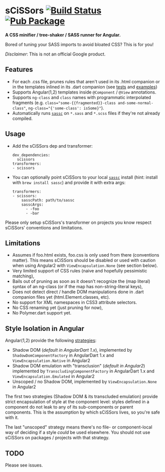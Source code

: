 # sCiSSors [![Build Status](https://travis-ci.org/google/dart-scissors.svg?branch=master)](https://travis-ci.org/google/dart-scissors) [![Pub Package](https://img.shields.io/pub/v/scissors.svg)](https://pub.dartlang.org/packages/scissors)
**A CSS minifier / tree-shaker / SASS runner for Angular.**

Bored of tuning your SASS imports to avoid bloated CSS? This is for you!

_Disclaimer_: This is not an official Google product.

## Features

- For each .css file, prunes rules that aren't used in its .html companion or
  in the templates inlined in its .dart companion
  (see [tests](./test/transformer_vm_test.dart) and [examples](./example))
- Supports Angular(1,2) templates inside `@Component` / `@View` annotations.
- Supports `ng-class` and `class` names with programmatic interpolated fragments
  (e.g. `class="some-{{fragmented}}-class and-some-normal-class"`,
  `ng-class="{'some-class': isSome}"`).
- Automatically runs [`sassc`](https://github.com/sass/sassc) on `*.sass` and `*.scss` files if they're not
  already compiled.

## Usage

- Add the sCiSSors dep and transformer:

  ```
  dev_dependencies:
    scissors
  transformers:
  - scissors
  ```

- You can optionally point sCiSSors to your local [`sassc`](https://github.com/sass/sassc) install (hint: install
  with `brew install sassc`) and provide it with extra args:

  ```
  transformers:
  - scissors:
      sasscPath: path/to/sassc
      sasscArgs:
        - -foo
        - -bar
  ```

Please only setup sCiSSors's transformer on projects you know respect sCiSSors'
conventions and limitations.

## Limitations

- Assumes if foo.html exists, foo.css is only used from there (conventions
  matter). This means sCiSSors should be disabled or used with caution when
  using Angular2 with `ViewEncapsulation.None` (see section below).
- Very limited support of CSS rules (naive and hopefully pessimistic matching),
- Bails out of pruning as soon as it doesn't recognize the (map literal)
  syntax of an ng-class (or if the map has non-string-literal keys),
- Does not detect direct / handle DOM manipulations done in .dart companion
  files yet (html.Element.classes, etc).
- No support for XML namespaces in CSS3 attribute selectors.
- No CSS renaming yet (just pruning for now),
- No Polymer.dart support yet.

## Style Isolation in Angular

Angular(1,2) provide the following [strategies](http://blog.thoughtram.io/angular/2015/06/29/shadow-dom-strategies-in-angular2.html):

- Shadow DOM (*default in AngularDart 1.x*), implemented by
  `ShadowDomComponentFactory` in AngularDart 1.x and `ViewEncapsulation.Native`
  in Angular2
- Shadow DOM emulation with "transclusion" (*default in Angular2*) implemented by
  `TranscludingComponentFactory` in AngularDart 1.x and `ViewEncapsulation.Emulated`
  in Angular2
- Unscoped / no Shadow DOM, implemented by `ViewEncapsulation.None` in Angular2

The first two strategies (Shadow DOM & its transcluded emulation) provide strict
encapsulation of style at the component level: styles defined in a component
do not leak to any of its sub-components or parent components. This is the
assumption by which sCiSSors lives, so you're safe with it.

The last "unscoped" strategy means there's no file- or
component-local way of deciding if a style *could* be used elsewhere. You should
not use sCiSSors on packages / projects with that strategy.

## TODO

Please see issues.
